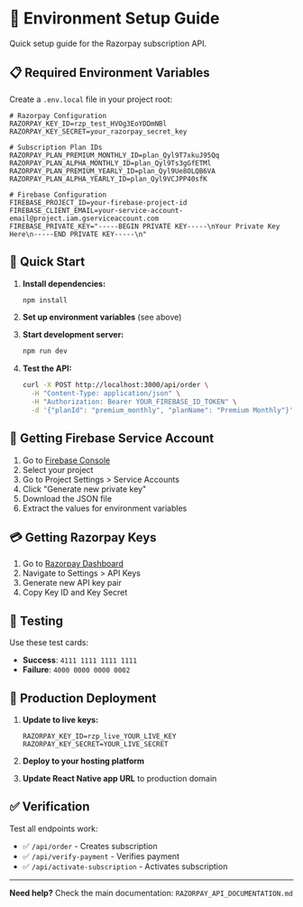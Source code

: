 # 🔧 Environment Setup Guide

Quick setup guide for the Razorpay subscription API.

## 📋 Required Environment Variables

Create a `.env.local` file in your project root:

```env
# Razorpay Configuration
RAZORPAY_KEY_ID=rzp_test_HVOg3EoYDDmNBl
RAZORPAY_KEY_SECRET=your_razorpay_secret_key

# Subscription Plan IDs
RAZORPAY_PLAN_PREMIUM_MONTHLY_ID=plan_Qyl9T7xkuJ95Qq
RAZORPAY_PLAN_ALPHA_MONTHLY_ID=plan_Qyl9Ts3gGfETMl
RAZORPAY_PLAN_PREMIUM_YEARLY_ID=plan_Qyl9Ue8OLQB6VA
RAZORPAY_PLAN_ALPHA_YEARLY_ID=plan_Qyl9VCJPP40sfK

# Firebase Configuration
FIREBASE_PROJECT_ID=your-firebase-project-id
FIREBASE_CLIENT_EMAIL=your-service-account-email@project.iam.gserviceaccount.com
FIREBASE_PRIVATE_KEY="-----BEGIN PRIVATE KEY-----\nYour Private Key Here\n-----END PRIVATE KEY-----\n"
```

## 🚀 Quick Start

1. **Install dependencies:**
   ```bash
   npm install
   ```

2. **Set up environment variables** (see above)

3. **Start development server:**
   ```bash
   npm run dev
   ```

4. **Test the API:**
   ```bash
   curl -X POST http://localhost:3000/api/order \
     -H "Content-Type: application/json" \
     -H "Authorization: Bearer YOUR_FIREBASE_ID_TOKEN" \
     -d '{"planId": "premium_monthly", "planName": "Premium Monthly"}'
   ```

## 🔑 Getting Firebase Service Account

1. Go to [Firebase Console](https://console.firebase.google.com/)
2. Select your project
3. Go to Project Settings > Service Accounts
4. Click "Generate new private key"
5. Download the JSON file
6. Extract the values for environment variables

## 💳 Getting Razorpay Keys

1. Go to [Razorpay Dashboard](https://dashboard.razorpay.com/)
2. Navigate to Settings > API Keys
3. Generate new API key pair
4. Copy Key ID and Key Secret

## 🧪 Testing

Use these test cards:
- **Success**: `4111 1111 1111 1111`
- **Failure**: `4000 0000 0000 0002`

## 🚀 Production Deployment

1. **Update to live keys:**
   ```env
   RAZORPAY_KEY_ID=rzp_live_YOUR_LIVE_KEY
   RAZORPAY_KEY_SECRET=YOUR_LIVE_SECRET
   ```

2. **Deploy to your hosting platform**

3. **Update React Native app URL** to production domain

## ✅ Verification

Test all endpoints work:
- ✅ `/api/order` - Creates subscription
- ✅ `/api/verify-payment` - Verifies payment
- ✅ `/api/activate-subscription` - Activates subscription

---

**Need help?** Check the main documentation: `RAZORPAY_API_DOCUMENTATION.md` 

